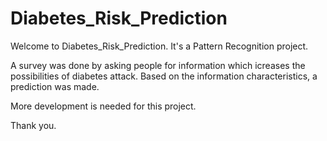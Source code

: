 # Diabetes_Risk_Prediction

Welcome to Diabetes_Risk_Prediction. It's a Pattern Recognition project.

A survey was done by asking people for information which icreases the possibilities of diabetes attack. Based on the information characteristics, a prediction was made.

More development is needed for this project.

Thank you.
